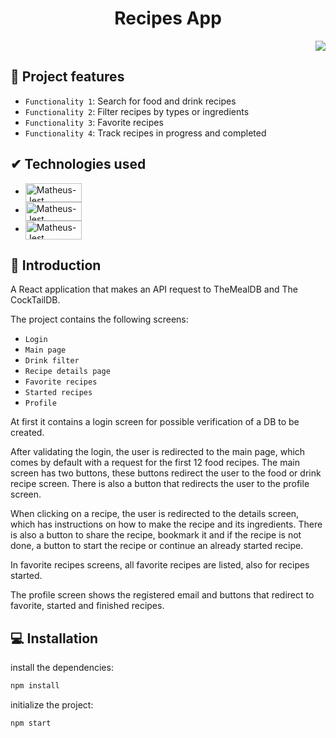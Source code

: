 <h1 align="center"> Recipes App </h1>

<p align="right">
<img src="http://img.shields.io/static/v1?label=STATUS&message=%20FINISHED&color=GREEN&style=for-the-badge"/>
</p>

## :hammer: Project features

- `Functionality 1`: Search for food and drink recipes
- `Functionality 2`: Filter recipes by types or ingredients
- `Functionality 3`: Favorite recipes
- `Functionality 4`: Track recipes in progress and completed

## ✔ Technologies used

- <img align="center" alt="Matheus-Jest" height="30" width="90" src="https://img.shields.io/badge/React-20232A?style=for-the-badge&logo=react&logoColor=61DAFB">
- <img align="center" alt="Matheus-Jest" height="30" width="90" src="https://img.shields.io/badge/Jest-323330?style=for-the-badge&logo=Jest&logoColor=white">
- <img align="center" alt="Matheus-Jest" height="30" width="90" src="https://img.shields.io/badge/testing%20library-323330?style=for-the-badge&logo=testing-library&logoColor=red">

## 📒 Introduction

A React application that makes an API request to TheMealDB and The CockTailDB.

The project contains the following screens: 

- `Login`
- `Main page`
- `Drink filter`
- `Recipe details page`
- `Favorite recipes`
- `Started recipes`
- `Profile`

At first it contains a login screen for possible verification of a DB to be created.

After validating the login, the user is redirected to the main page, which comes by default with a request for the first 12 food recipes. The main screen has two buttons, these buttons redirect the user to the food or drink recipe screen. There is also a button that redirects the user to the profile screen.

When clicking on a recipe, the user is redirected to the details screen, which has instructions on how to make the recipe and its ingredients. There is also a button to share the recipe, bookmark it and if the recipe is not done, a button to start the recipe or continue an already started recipe.

In favorite recipes screens, all favorite recipes are listed, also for recipes started.

The profile screen shows the registered email and buttons that redirect to favorite, started and finished recipes.

## 💻 Installation

install the dependencies:

```bash
npm install
```

initialize the project:

```bash
npm start
```
